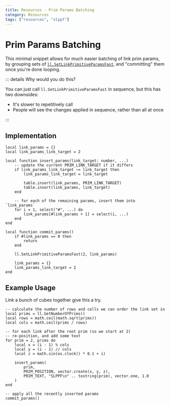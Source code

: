 ```yaml
---
title: Resources - Prim Params Batching
category: Resources
tags: ["resources", "slppf"]
---
```


# Prim Params Batching

This minimal snippet allows for much easier batching of link prim params, by grouping sets of [`ll.SetLinkPrimitiveParamsFast`](https://wiki.secondlife.com/wiki/LlSetPrimitiveParams), and "committing" them once you're done looping.

::: details Why would you do this?

You can just call `ll.SetLinkPrimitiveParamsFast` in sequence, but this has two downsides:

- It's slower to repetitively call
- People will see the changes applied in sequence, rather than all at once

:::

## Implementation

```luau
local link_params = {}
local link_params_link_target = 2

local function insert_params(link_target: number, ...)
	-- update the current PRIM_LINK_TARGET if it differs
	if link_params_link_target ~= link_target then
		link_params_link_target = link_target

		table.insert(link_params, PRIM_LINK_TARGET)
		table.insert(link_params, link_target)
	end

	-- for each of the remaining params, insert them into `link_params`
	for i = 1, select("#", ...) do
		link_params[#link_params + 1] = select(i, ...)
	end
end

local function commit_params()
	if #link_params == 0 then
		return
	end

	ll.SetLinkPrimitiveParamsFast(2, link_params)

	link_params = {}
	link_params_link_target = 2
end
```

## Example Usage

Link a bunch of cubes together give this a try.

```luau
-- calculate the number of rows and cells we can order the link set in
local prims = ll.GetNumberOfPrims()
local rows = math.ceil(math.sqrt(prims))
local cols = math.ceil(prims / rows)

-- for each link after the root prim (so we start at 2)
-- re-position, and add some text
for prim = 2, prims do
	local x = (i - 1) % cols
	local y = (i - 1) // cols
	local z = math.sin(os.clock() * 0.1 + i)

	insert_params(
		prim,
		PRIM_POSITION, vector.create(x, y, z),
		PRIM_TEXT, "SLPPF\n" .. tostring(prim), vector.one, 1.0
	)
end

-- apply all the recently inserted params
commit_params()
```
